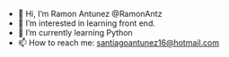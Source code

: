 - 👋 Hi, I’m Ramon Antunez @RamonAntz
- 👀 I’m interested in learning front end.  
- 🌱 I’m currently learning Python
- 📫 How to reach me: santiagoantunez16@hotmail.com

<!---
RamonAntz/RamonAntz is a ✨ special ✨ repository because its `README.md` (this file) appears on your GitHub profile.
You can click the Preview link to take a look at your changes.
--->
